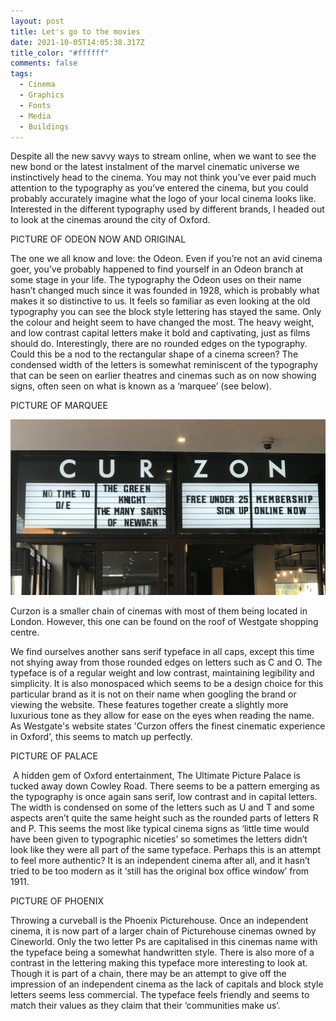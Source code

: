 ```yaml
---
layout: post
title: Let's go to the movies
date: 2021-10-05T14:05:38.317Z
title_color: "#ffffff"
comments: false
tags:
  - Cinema
  - Graphics
  - Fonts
  - Media
  - Buildings
---
```

Despite all the new savvy ways to stream online, when we want to see the new bond or the latest instalment of the marvel cinematic universe we instinctively head to the cinema. You may not think you’ve ever paid much attention to the typography as you’ve entered the cinema, but you could probably accurately imagine what the logo of your local cinema looks like. Interested in the different typography used by different brands, I headed out to look at the cinemas around the city of Oxford.

PICTURE OF ODEON NOW AND ORIGINAL

The one we all know and love: the Odeon. Even if you’re not an avid cinema goer, you’ve probably happened to find yourself in an Odeon branch at some stage in your life. The typography the Odeon uses on their name hasn’t changed much since it was founded in 1928, which is probably what makes it so distinctive to us. It feels so familiar as even looking at the old typography you can see the block style lettering has stayed the same. Only the colour and height seem to have changed the most. The heavy weight, and low contrast capital letters make it bold and captivating, just as films should do. Interestingly, there are no rounded edges on the typography. Could this be a nod to the rectangular shape of a cinema screen? The condensed width of the letters is somewhat reminiscent of the typography that can be seen on earlier theatres and cinemas such as on now showing signs, often seen on what is known as a ‘marquee’ (see below).

PICTURE OF MARQUEE

![Image of Curzon cinema in Oxford](../uploads/img_8290.jpg "Oxford Curzon cinema located on The Rooftop Terrace")

Curzon is a smaller chain of cinemas with most of them being located in London. However, this one can be found on the roof of Westgate shopping centre. 

We find ourselves another sans serif typeface in all caps, except this time not shying away from those rounded edges on letters such as C and O. The typeface is of a regular weight and low contrast, maintaining legibility and simplicity. It is also monospaced which seems to be a design choice for this particular brand as it is not on their name when googling the brand or viewing the website. These features together create a slightly more luxurious tone as they allow for ease on the eyes when reading the name. As Westgate's website states 'Curzon offers the finest cinematic experience in Oxford', this seems to match up perfectly.

PICTURE OF PALACE

 A hidden gem of Oxford entertainment, The Ultimate Picture Palace is tucked away down Cowley Road. There seems to be a pattern emerging as the typography is once again sans serif, low contrast and in capital letters. The width is condensed on some of the letters such as U and T and some aspects aren’t quite the same height such as the rounded parts of letters R and P. This seems the most like typical cinema signs as ‘little time would have been given to typographic niceties’ so sometimes the letters didn’t look like they were all part of the same typeface. Perhaps this is an attempt to feel more authentic? It is an independent cinema after all, and it hasn’t tried to be too modern as it ‘still has the original box office window’ from 1911.

PICTURE OF PHOENIX

Throwing a curveball is the Phoenix Picturehouse. Once an independent cinema, it is now part of a larger chain of Picturehouse cinemas owned by Cineworld. Only the two letter Ps are capitalised in this cinemas name with the typeface being a somewhat handwritten style. There is also more of a contrast in the lettering making this typeface more interesting to look at. Though it is part of a chain, there may be an attempt to give off the impression of an independent cinema as the lack of capitals and block style letters seems less commercial. The typeface feels friendly and seems to match their values as they claim that their ‘communities make us’.